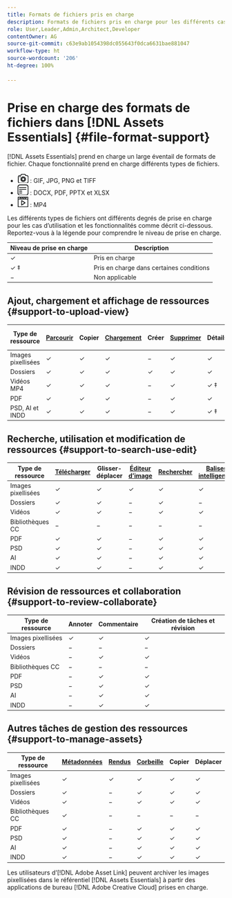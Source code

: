```yaml
---
title: Formats de fichiers pris en charge
description: Formats de fichiers pris en charge pour les différents cas d’utilisation d’ [!DNL Assets Essentials]
role: User,Leader,Admin,Architect,Developer
contentOwner: AG
source-git-commit: c63e9ab1054398dc055643f0dca6631bae881047
workflow-type: ht
source-wordcount: '206'
ht-degree: 100%

---
```



# Prise en charge des formats de fichiers dans [!DNL Assets Essentials] {#file-format-support}

[!DNL Assets Essentials] prend en charge un large éventail de formats de fichier. Chaque fonctionnalité prend en charge différents types de fichiers.

* ![Icône de type de fichier image](assets/do-not-localize/image-icon.png) : GIF, JPG, PNG et TIFF
* ![Icône de type de fichier document](assets/do-not-localize/document-icon.png) : DOCX, PDF, PPTX et XLSX
* ![Icône de type de fichier vidéo](assets/do-not-localize/video-icon.png) : MP4

Les différents types de fichiers ont différents degrés de prise en charge pour les cas d’utilisation et les fonctionnalités comme décrit ci-dessous. Reportez-vous à la légende pour comprendre le niveau de prise en charge.

| Niveau de prise en charge | Description |
|-------------------|-------------------------|
| ✓ | Pris en charge |
| ✓ ‡ | Pris en charge dans certaines conditions |
| − | Non applicable |

## Ajout, chargement et affichage de ressources {#support-to-upload-view}

<!-- TBD: For AEM, AI files require the PDF option to be selected when saving the AI file.
-->

| Type de ressource | [Parcourir](/help/navigate-view.md) | Copier | [Chargement](/help/add-delete.md) | Créer | [Supprimer](/help/add-delete.md#delete-assets) | Détails | Zoom sur l’image | [Récemment consultés](/help/navigate-view.md) |
|-------------------|----------|----------|----------|----------|----------|-------------------|------------|-----------------|
| Images pixellisées | ✓ | ✓ | ✓ | − | ✓ | ✓ | ✓ | ✓ |
| Dossiers | ✓ | ✓ | ✓ | ✓ | ✓ | ✓ | − | − |
| Vidéos MP4 | ✓ | ✓ | ✓ | − | ✓ | ✓ ‡ | − | ✓ |
| PDF | ✓ | ✓ | ✓ | − | ✓ | ✓ | − | ✓ |
| PSD, AI et INDD | ✓ | ✓ | ✓ | − | ✓ | ✓ ‡ | − | ✓ |

<!-- Hiding CC Libraries (considered beta) as per PM feedback.
| CC Libraries  | &#10003; | &minus;  | &#10003; | &#10003; | &#10003; | &#10003; | &minus;    | &minus;         |
-->

## Recherche, utilisation et modification de ressources {#support-to-search-use-edit}

| Type de ressource | [Télécharger](/help/manage-organize.md#download) | Glisser-déplacer | [Éditeur d’image](/help/edit-images.md) | [Rechercher](/help/search.md) | [Balises intelligentes](/help/metadata.md#tags) | [Renommer](/help/manage-organize.md) | [Versions](/help/manage-organize.md#versions-of-assets) |
|---------------|----------|---------------|--------------|----------|------------|----------|----------|
| Images pixellisées | ✓ | ✓ | ✓ | ✓ | ✓ | ✓ | ✓ |
| Dossiers | ✓ | ✓ | − | ✓ | − | ✓ | − |
| Vidéos | ✓ | ✓ | − | ✓ | ✓ | ✓ | − |
| Bibliothèques CC | − | − | − | − | − | ✓ | − |
| PDF | ✓ | ✓ | − | ✓ | ✓ | ✓ | − |
| PSD | ✓ | ✓ | − | ✓ | ✓ | ✓ | − |
| AI | ✓ | ✓ | − | ✓ | ✓ | ✓ | − |
| INDD | ✓ | ✓ | − | ✓ | ✓ | ✓ | − |

## Révision de ressources et collaboration {#support-to-review-collaborate}

| Type de ressource | Annoter | Commentaire | Création de tâches et révision |
|---------------|----------|----------|-------------------------|
| Images pixellisées | ✓ | ✓ | ✓ |
| Dossiers | − | − | − |
| Vidéos | − | ✓ | ✓ |
| Bibliothèques CC | − | − | − |
| PDF | − | ✓ | ✓ |
| PSD | − | ✓ | ✓ |
| AI | − | ✓ | ✓ |
| INDD | − | ✓ | ✓ |

## Autres tâches de gestion des ressources {#support-to-manage-assets}

| Type de ressource | [Métadonnées](/help/metadata.md) | [Rendus](/help/add-delete.md#renditions) | [Corbeille](/help/add-delete.md#delete-assets) | Copier | Déplacer |
|---------------|-------------------|------------|----------|----------|----------|
| Images pixellisées | ✓ | ✓ | ✓ | ✓ | ✓ |
| Dossiers | ✓ | − | ✓ | ✓ | ✓ |
| Vidéos | ✓ | − | ✓ | ✓ | ✓ |
| Bibliothèques CC | ✓ | − | − | − | − |
| PDF | ✓ | − | ✓ | ✓ | ✓ |
| PSD | ✓ | − | ✓ | ✓ | ✓ |
| AI | ✓ | − | ✓ | ✓ | ✓ |
| INDD | ✓ | − | ✓ | ✓ | ✓ |

Les utilisateurs d’[!DNL Adobe Asset Link] peuvent archiver les images pixellisées dans le référentiel [!DNL Assets Essentials] à partir des applications de bureau [!DNL Adobe Creative Cloud] prises en charge.

<!-- TBD: Saving the template table separately for later use.
| Asset type    | Features |
|---------------|----------|
| Raster images |          |
| Folders       |          |
| Videos        |          |
| CC Libraries  |          |
| PDF files     |          |
| PSD           |          |
| AI            |          |
| INDD          |          |

>[!MORELIKETHIS]
>
>* []()
-->

